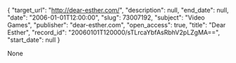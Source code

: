 {
  "target_url": "http://dear-esther.com/", 
  "description": null, 
  "end_date": null, 
  "date": "2006-01-01T12:00:00", 
  "slug": 73007192, 
  "subject": "Video Games", 
  "publisher": "dear-esther.com", 
  "open_access": true, 
  "title": "Dear Esther", 
  "record_id": "20060101T120000/sTLrcaYbfAsRbhV2pLZgMA==", 
  "start_date": null
}

None